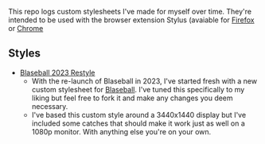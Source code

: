 This repo logs custom stylesheets I've made for myself over time. They're intended to be used with the browser extension Stylus (avaiable for [Firefox](https://addons.mozilla.org/en-US/firefox/addon/styl-us/) or [Chrome](https://chrome.google.com/webstore/detail/stylus/clngdbkpkpeebahjckkjfobafhncgmne)

## Styles

* [Blaseball 2023 Restyle](https://github.com/eltrov/Custom-Userstyles/blob/master/Blaseball%202023%20Restyle.user.css)
  - With the re-launch of Blaseball in 2023, I've started fresh with a new custom stylesheet for [Blaseball](https://blaseball.com). I've tuned this specifically to my liking but feel free to fork it and make any changes you deem necessary.
  - I've based this custom style around a 3440x1440 display but I've included some catches that should make it work just as well on a 1080p monitor. With anything else you're on your own.
